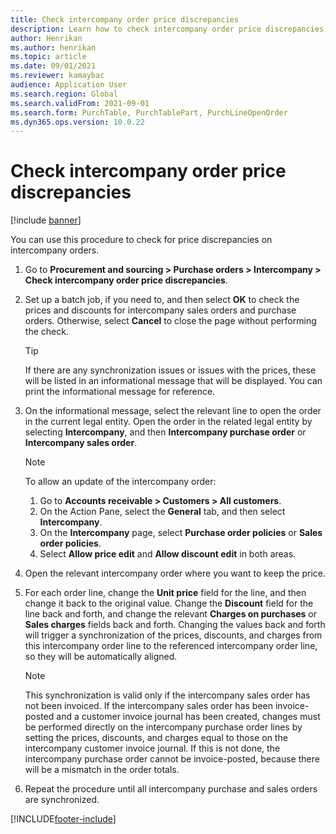 ```yaml
---
title: Check intercompany order price discrepancies
description: Learn how to check intercompany order price discrepancies, including a step-by-step process for price discrepancies on intercompany orders.
author: Henrikan
ms.author: henrikan
ms.topic: article
ms.date: 09/01/2021
ms.reviewer: kamaybac
audience: Application User
ms.search.region: Global
ms.search.validFrom: 2021-09-01
ms.search.form: PurchTable, PurchTablePart, PurchLineOpenOrder
ms.dyn365.ops.version: 10.0.22
---
```


# Check intercompany order price discrepancies

[!include [banner](../../includes/banner.md)]

You can use this procedure to check for price discrepancies on intercompany orders.

1. Go to **Procurement and sourcing \> Purchase orders \> Intercompany \> Check intercompany order price discrepancies**.
1. Set up a batch job, if you need to, and then select **OK** to check the prices and discounts for intercompany sales orders and purchase orders. Otherwise, select **Cancel** to close the page without performing the check.

    > [!TIP]
    > If there are any synchronization issues or issues with the prices, these will be listed in an informational message that will be displayed. You can print the informational message for reference.

1. On the informational message, select the relevant line to open the order in the current legal entity. Open the order in the related legal entity by selecting **Intercompany**, and then **Intercompany purchase order** or **Intercompany sales order**.

    > [!NOTE]
    > To allow an update of the intercompany order:
    >
    > 1. Go to **Accounts receivable \> Customers \> All customers**.
    > 1. On the Action Pane, select the **General** tab, and then select **Intercompany**.
    > 1. On the **Intercompany** page, select **Purchase order policies** or **Sales order policies**.
    > 1. Select **Allow price edit** and **Allow discount edit** in both areas.

1. Open the relevant intercompany order where you want to keep the price.
1. For each order line, change the **Unit price** field for the line, and then change it back to the original value. Change the **Discount** field for the line back and forth, and change the relevant **Charges on purchases** or **Sales charges** fields back and forth. Changing the values back and forth will trigger a synchronization of the prices, discounts, and charges from this intercompany order line to the referenced intercompany order line, so they will be automatically aligned.

    > [!NOTE]
    > This synchronization is valid only if the intercompany sales order has not been invoiced. If the intercompany sales order has been invoice-posted and a customer invoice journal has been created, changes must be performed directly on the intercompany purchase order lines by setting the prices, discounts, and charges equal to those on the intercompany customer invoice journal. If this is not done, the intercompany purchase order cannot be invoice-posted, because there will be a mismatch in the order totals.

1. Repeat the procedure until all intercompany purchase and sales orders are synchronized.

[!INCLUDE[footer-include](../../includes/footer-banner.md)]

